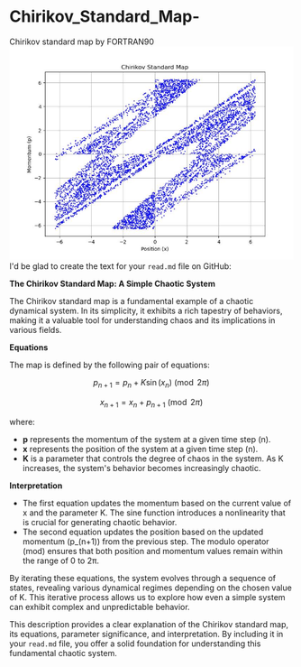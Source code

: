 # Chirikov_Standard_Map-
Chirikov standard map by FORTRAN90
![Logo](Figure_2.jpeg)
I'd be glad to create the text for your `read.md` file on GitHub:

**The Chirikov Standard Map: A Simple Chaotic System**

The Chirikov standard map is a fundamental example of a chaotic dynamical system. In its simplicity, it exhibits a rich tapestry of behaviors, making it a valuable tool for understanding chaos and its implications in various fields.

**Equations**

The map is defined by the following pair of equations:

$$p_{n+1} = p_n + K \sin(x_n) \pmod{2\pi}$$


$$x_{n+1} = x_n + p_{n+1} \pmod{2\pi}$$

where:

- **p** represents the momentum of the system at a given time step (n).
- **x** represents the position of the system at a given time step (n).
- **K** is a parameter that controls the degree of chaos in the system. As K increases, the system's behavior becomes increasingly chaotic.

**Interpretation**

- The first equation updates the momentum based on the current value of x and the parameter K. The sine function introduces a nonlinearity that is crucial for generating chaotic behavior.
- The second equation updates the position based on the updated momentum (p_(n+1)) from the previous step. The modulo operator (mod) ensures that both position and momentum values remain within the range of 0 to 2π.

By iterating these equations, the system evolves through a sequence of states, revealing various dynamical regimes depending on the chosen value of K. This iterative process allows us to explore how even a simple system can exhibit complex and unpredictable behavior.

This description provides a clear explanation of the Chirikov standard map, its equations, parameter significance, and interpretation. By including it in your `read.md` file, you offer a solid foundation for understanding this fundamental chaotic system.
